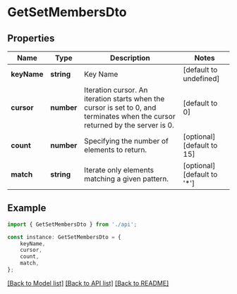 # GetSetMembersDto


## Properties

Name | Type | Description | Notes
------------ | ------------- | ------------- | -------------
**keyName** | **string** | Key Name | [default to undefined]
**cursor** | **number** | Iteration cursor. An iteration starts when the cursor is set to 0, and terminates when the cursor returned by the server is 0. | [default to 0]
**count** | **number** | Specifying the number of elements to return. | [optional] [default to 15]
**match** | **string** | Iterate only elements matching a given pattern. | [optional] [default to '*']

## Example

```typescript
import { GetSetMembersDto } from './api';

const instance: GetSetMembersDto = {
    keyName,
    cursor,
    count,
    match,
};
```

[[Back to Model list]](../README.md#documentation-for-models) [[Back to API list]](../README.md#documentation-for-api-endpoints) [[Back to README]](../README.md)
